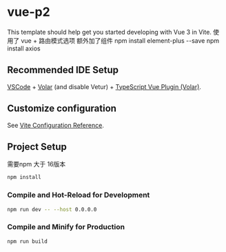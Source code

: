 # vue-p2

This template should help get you started developing with Vue 3 in Vite.
使用了 vue + 路由模式选项
额外加了组件
npm install element-plus --save
npm install axios
## Recommended IDE Setup

[VSCode](https://code.visualstudio.com/) + [Volar](https://marketplace.visualstudio.com/items?itemName=Vue.volar) (and disable Vetur) + [TypeScript Vue Plugin (Volar)](https://marketplace.visualstudio.com/items?itemName=Vue.vscode-typescript-vue-plugin).

## Customize configuration

See [Vite Configuration Reference](https://vitejs.dev/config/).

## Project Setup

需要npm 大于 16版本

```sh
npm install
```

### Compile and Hot-Reload for Development

```sh
npm run dev -- --host 0.0.0.0
```

### Compile and Minify for Production

```sh
npm run build
```
